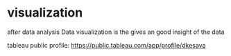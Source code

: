# visualization
after data analysis Data visualization is the gives an good insight of the data

tableau public profile: https://public.tableau.com/app/profile/dkesava


